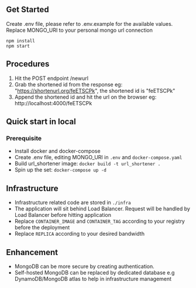 ## Get Started

Create .env file, please refer to .env.example for the available values. Replace MONGO_URI to your personal mongo url connection

```
npm install
npm start
```


## Procedures

1. Hit the POST endpoint /newurl
2. Grab the shortened id from the response eg: "https://shortenurl.org/feETSCPk", the shortened id is "feETSCPk"
3. Append the shortened id and hit the url on the browser eg: http://localhost:4000/feETSCPk


## Quick start in local

### Prerequisite

- Install docker and docker-compose
- Create .env file, editing MONGO_URI in `.env` and `docker-compose.yaml`
- Build url_shortener image: `docker build -t url_shortener . `
- Spin up the set: `docker-compose up -d`


## Infrastructure

- Infrastructure related code are stored in `./infra`
- The application will sit behind Load Balancer. Request will be handled by Load Balancer before hitting application
- Replace `CONTAINER_IMAGE` and `CONTAINER_TAG` according to your registry before the deployment
- Replace `REPLICA` according to your desired bandwidth

## Enhancement

- MongoDB can be more secure by creating authentication.
- Self-hosted MongoDB can be replaced by dedicated database e.g DynamoDB/MongoDB atlas to help in infrastructure management 
